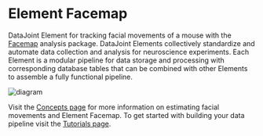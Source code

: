 # Element Facemap

DataJoint Element for tracking facial movements of a mouse with
the [Facemap](https://github.com/MouseLand/facemap) analysis package. DataJoint Elements
collectively standardize and automate data collection and analysis for neuroscience
experiments. Each Element is a modular pipeline for data storage and processing with
corresponding database tables that can be combined with other Elements to assemble a
fully functional pipeline.

![diagram](https://raw.githubusercontent.com/datajoint/element-facemap/main/images/diagram_flowchart.svg)

Visit the [Concepts page](./concepts.md) for more information on estimating facial movements and
Element Facemap. To get started with building your data pipeline visit the
[Tutorials page](./tutorials.md).

